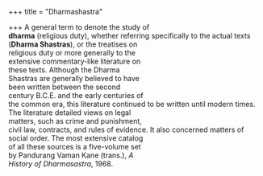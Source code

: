 +++
title = "Dharmashastra"

+++
A general term to denote the study of  
**dharma** (religious duty), whether referring specifically to the actual texts  
(**Dharma Shastras**), or the treatises on  
religious duty or more generally to the  
extensive commentary-like literature on  
these texts. Although the Dharma  
Shastras are generally believed to have  
been written between the second  
century B.C.E. and the early centuries of  
the common era, this literature continued to be written until modern times.  
The literature detailed views on legal  
matters, such as crime and punishment,  
civil law, contracts, and rules of evidence. It also concerned matters of  
social order. The most extensive catalog  
of all these sources is a five-volume set  
by Pandurang Vaman Kane (trans.), *A*  
*History of Dharmasastra*, 1968.